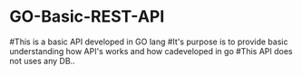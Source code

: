 # GO-Basic-REST-API
#This is a basic API developed in GO lang 
#It's purpose is to provide basic understanding how  API's works and how cadeveloped in go
#This API does not uses any DB.. 
